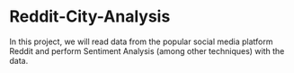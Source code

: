 # Reddit-City-Analysis
In this project, we will read data from the popular social media platform Reddit and perform Sentiment Analysis (among other techniques) with the data.

